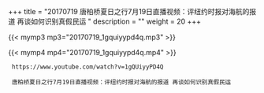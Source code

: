 +++
title = "20170719  唐柏桥夏日之行7月19日直播视频：评纽约时报对海航的报道 再谈如何识别真假民运 "
description = ""
weight = 20
+++

{{< mymp3 mp3="20170719_1gquiyypd4q.mp3" >}}

{{< mymp4 mp4="20170719_1gquiyypd4q.mp4" >}}

     https://www.youtube.com/watch?v=1gQUiyyPD4Q 
     
     唐柏桥夏日之行7月19日直播视频：评纽约时报对海航的报道 再谈如何识别真假民运 
